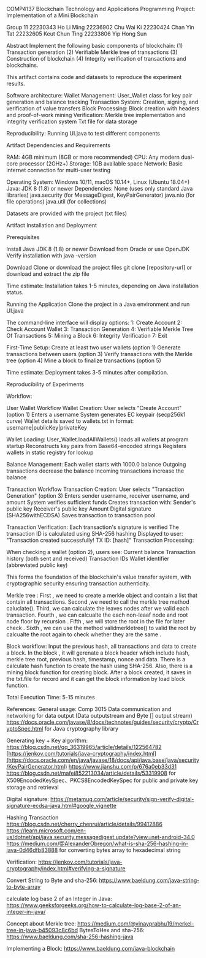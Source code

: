 COMP4137 Blockchain Technology and Applications Programming Project: Implementation of a Mini Blockchain

Group 11
22230343 Ho Li Ming
22236902 Chu Wai Ki
22230424 Chan Yin Tat
22232605 Keut Chun Ting
22233806 Yip Hong Sun

Abstract
Implement the following basic components of blockchain: 
(1) Transaction generation 
(2) Verifiable Merkle tree of transactions 
(3) Construction of blockchain 
(4) Integrity verification of transactions and blockchains.

This artifact contains code and datasets to reproduce the experiment results.

Software architecture:
Wallet Management: User_Wallet class for key pair generation and balance tracking
Transaction System: Creation, signing, and verification of value transfers
Block Processing: Block creation with headers and proof-of-work mining
Verification: Merkle tree implementation and integrity verification system
Txt file for data storage 

Reproducibility:
Running UI.java to test different components

Artifact Dependencies and Requirements

RAM: 4GB minimum (8GB or more recommended)
CPU: Any modern dual-core processor (2GHz+)
Storage: 1GB available space
Network: Basic internet connection for multi-user testing

Operating System: Windows 10/11, macOS 10.14+, Linux (Ubuntu 18.04+)
Java: JDK 8 (1.8) or newer
Dependencies: None (uses only standard Java libraries)
java.security (for MessageDigest, KeyPairGenerator)
java.nio (for file operations)
java.util (for collections)

Datasets are provided with the project (txt files)

Artifact Installation and Deployment 

Prerequisites

Install Java JDK 8 (1.8) or newer
Download from Oracle or use OpenJDK
Verify installation with java -version

Download
Clone or download the project files
git clone [repository-url] or download and extract the zip file

Time estimate: Installation takes 1-5 minutes, depending on Java installation status.

Running the Application
Clone the project in a Java environment and run UI.java 

The command-line interface will display options:
1: Create Account
2: Check Account Wallet
3: Transaction Generation
4: Verifiable Merkle Tree Of Transactions
5: Mining a Block
6: Integrity Verification
7: Exit

First-Time Setup:
Create at least two user wallets (option 1)
Generate transactions between users (option 3)
Verify transactions with the Merkle tree (option 4)
Mine a block to finalize transactions (option 5)

Time estimate: Deployment takes 3-5 minutes after compilation.

Reproducibility of Experiments

Workflow: 

User Wallet Workflow
Wallet Creation:
User selects "Create Account" (option 1)
Enters a username
System generates EC keypair (secp256k1 curve)
Wallet details saved to wallets.txt in format: username|publicKey|privateKey

Wallet Loading:
User_Wallet.loadAllWallets() loads all wallets at program startup
Reconstructs key pairs from Base64-encoded strings
Registers wallets in static registry for lookup

Balance Management:
Each wallet starts with 1000.0 balance
Outgoing transactions decrease the balance
Incoming transactions increase the balance

Transaction Workflow
Transaction Creation:
User selects "Transaction Generation" (option 3)
Enters sender username, receiver username, and amount
System verifies sufficient funds
Creates transaction with:
Sender's public key
Receiver's public key
Amount
Digital signature (SHA256withECDSA)
Saves transaction to transaction pool

Transaction Verification:
Each transaction's signature is verified
The transaction ID is calculated using SHA-256 hashing
Displayed to user: "Transaction created successfully! TX ID: [hash]"
Transaction Processing:

When checking a wallet (option 2), users see:
Current balance
Transaction history (both sent and received)
Transaction IDs
Wallet identifier (abbreviated public key)

This forms the foundation of the blockchain's value transfer system, with cryptographic security ensuring transaction authenticity.

Merkle tree :
First , we need to create a merkle object  and contain a list that contain all transactions.
Second ,we need to call the merkle tree method caluclate().
Third, we can calculate the leaves nodes after we valid each transaction.
Fourth , we can calcualte the each non-leaaf node and root node floor by recursion .
Fifth , we will store the root in the file for later check .
Sixth , we can use the method  validmerkletree() to valid the root by calcualte the root again to check whether they are the same .

Block workflow:
Input the previous hash, all transactions and data to create a block. In the block , it will gerenate a block header which include
hash, merkle tree root, previous hash, timestamp, nonce and data. There is a calculate hash function to create the hash using SHA-256. 
Also, there is a mining block function for creating block.
After a block created, it saves in the txt.file for record and it can get the block information by load block function. 

Total Execution Time: 5-15 minutes


References:
General usage:
Comp 3015 Data communication and networking for data output (Data outputstream and Byte [] output stream)
https://docs.oracle.com/javase/8/docs/technotes/guides/security/crypto/CryptoSpec.html for Java cryptography library

Generating key + Key algorithm: 
https://blog.csdn.net/qq_36319965/article/details/122564782
[https://jenkov.com/tutorials/java-cryptography/index.html](https://docs.oracle.com/en/java/javase/18/docs/api/java.base/java/security/KeyPairGenerator.html)
https://www.jianshu.com/p/676a0eb33d31
https://blog.csdn.net/mafei852213034/article/details/53319908 for X509EncodedKeySpec、PKCS8EncodedKeySpec for public and private key storage and retrieval

Digital signature:
https://metamug.com/article/security/sign-verify-digital-signature-ecdsa-java.html#google_vignette

Hashing Transaction 
https://blog.csdn.net/cherry_chenrui/article/details/99412886
https://learn.microsoft.com/en-us/dotnet/api/java.security.messagedigest.update?view=net-android-34.0
https://medium.com/@AlexanderObregon/what-is-sha-256-hashing-in-java-0d46dfb83888 for converting bytes array to hexadecimal string 

Verification:
https://jenkov.com/tutorials/java-cryptography/index.html#verifying-a-signature

Convert String to Byte and sha-256:
https://www.baeldung.com/java-string-to-byte-array

calculate log base 2 of an Integer in Java:
https://www.geeksforgeeks.org/how-to-calculate-log-base-2-of-an-integer-in-java/

Concept about Merkle tree:
https://medium.com/@vinayprabhu19/merkel-tree-in-java-b45093c8c6bd
BytesToHex and sha-256:
https://www.baeldung.com/sha-256-hashing-java

Implementing a Block:
https://www.baeldung.com/java-blockchain

